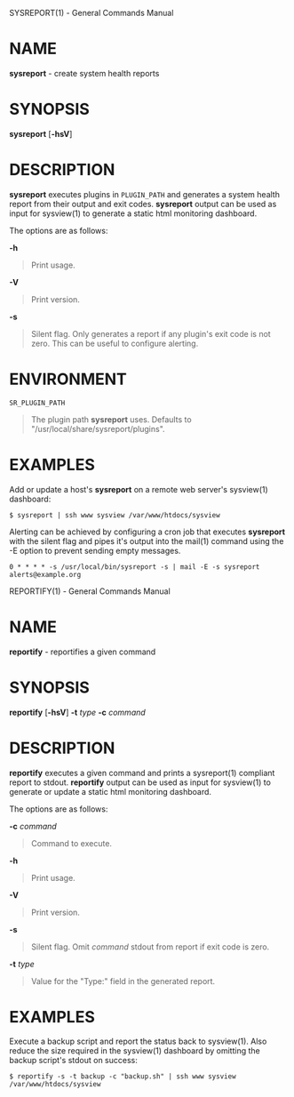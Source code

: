 SYSREPORT(1) - General Commands Manual

# NAME

**sysreport** - create system health reports

# SYNOPSIS

**sysreport**
\[**-hsV**]

# DESCRIPTION

**sysreport**
executes plugins in
`PLUGIN_PATH`
and generates a system health report from their output and exit codes.
**sysreport**
output can be used as input for
sysview(1)
to generate a static html monitoring dashboard.

The options are as follows:

**-h**

> Print usage.

**-V**

> Print version.

**-s**

> Silent flag. Only generates a report if any plugin's exit code is not zero.
> This can be useful to configure alerting.

# ENVIRONMENT

`SR_PLUGIN_PATH`

> The plugin path
> **sysreport**
> uses. Defaults to "/usr/local/share/sysreport/plugins".

# EXAMPLES

Add or update a host's
**sysreport**
on a remote
web server's
sysview(1)
dashboard:

	$ sysreport | ssh www sysview /var/www/htdocs/sysview

Alerting can be achieved by configuring a cron job that executes
**sysreport**
with the silent flag and pipes it's output into the
mail(1)
command using the -E option to prevent sending empty messages.

	0 * * * * -s /usr/local/bin/sysreport -s | mail -E -s sysreport alerts@example.org

REPORTIFY(1) - General Commands Manual

# NAME

**reportify** - reportifies a given command

# SYNOPSIS

**reportify**
\[**-hsV**]
**-t**&nbsp;*type*
**-c**&nbsp;*command*

# DESCRIPTION

**reportify**
executes a given command and prints a
sysreport(1)
compliant report to stdout.
**reportify**
output can be used as input for
sysview(1)
to generate or update a static html monitoring dashboard.

The options are as follows:

**-c** *command*

> Command to execute.

**-h**

> Print usage.

**-V**

> Print version.

**-s**

> Silent flag. Omit
> *command*
> stdout from report if exit code is zero.

**-t** *type*

> Value for the "Type:" field in the generated report.

# EXAMPLES

Execute a backup script and report the status back to
sysview(1).
Also reduce the size required in the
sysview(1)
dashboard by omitting the backup script's stdout on success:

	$ reportify -s -t backup -c "backup.sh" | ssh www sysview /var/www/htdocs/sysview
